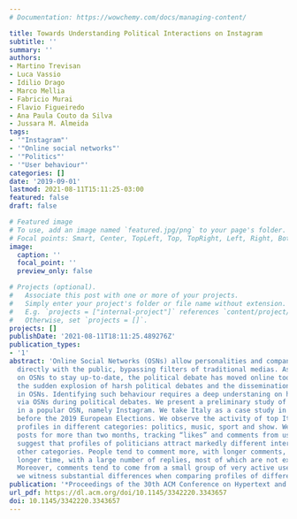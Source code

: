 ```yaml
---
# Documentation: https://wowchemy.com/docs/managing-content/

title: Towards Understanding Political Interactions on Instagram
subtitle: ''
summary: ''
authors:
- Martino Trevisan
- Luca Vassio
- Idilio Drago
- Marco Mellia
- Fabricio Murai
- Flavio Figueiredo
- Ana Paula Couto da Silva
- Jussara M. Almeida
tags:
- '"Instagram"'
- '"Online social networks"'
- '"Politics"'
- '"User behaviour"'
categories: []
date: '2019-09-01'
lastmod: 2021-08-11T15:11:25-03:00
featured: false
draft: false

# Featured image
# To use, add an image named `featured.jpg/png` to your page's folder.
# Focal points: Smart, Center, TopLeft, Top, TopRight, Left, Right, BottomLeft, Bottom, BottomRight.
image:
  caption: ''
  focal_point: ''
  preview_only: false

# Projects (optional).
#   Associate this post with one or more of your projects.
#   Simply enter your project's folder or file name without extension.
#   E.g. `projects = ["internal-project"]` references `content/project/deep-learning/index.md`.
#   Otherwise, set `projects = []`.
projects: []
publishDate: '2021-08-11T18:11:25.489276Z'
publication_types:
- '1'
abstract: 'Online Social Networks (OSNs) allow personalities and companies to communicate
  directly with the public, bypassing filters of traditional medias. As people rely
  on OSNs to stay up-to-date, the political debate has moved online too. We witness
  the sudden explosion of harsh political debates and the dissemination of rumours
  in OSNs. Identifying such behaviour requires a deep understaning on how people interact
  via OSNs during political debates. We present a preliminary study of interactions
  in a popular OSN, namely Instagram. We take Italy as a case study in the period
  before the 2019 European Elections. We observe the activity of top Italian Instagram
  profiles in different categories: politics, music, sport and show. We record their
  posts for more than two months, tracking “likes” and comments from users. Results
  suggest that profiles of politicians attract markedly different interactions than
  other categories. People tend to comment more, with longer comments, debating for
  longer time, with a large number of replies, most of which are not explicitly solicited.
  Moreover, comments tend to come from a small group of very active users. Finally,
  we witness substantial differences when comparing profiles of different parties.'
publication: '*Proceedings of the 30th ACM Conference on Hypertext and Social Media*'
url_pdf: https://dl.acm.org/doi/10.1145/3342220.3343657
doi: 10.1145/3342220.3343657
---
```


